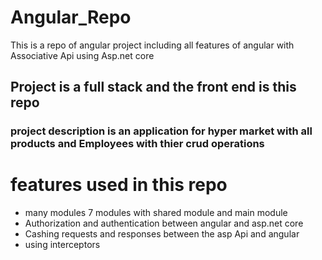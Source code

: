 # Angular_Repo
This is a repo of angular project including all features of angular with Associative Api using Asp.net core
## Project is a full stack and the front end is this repo 
### project description is an application for hyper market with all products and Employees with thier crud operations

# features used in this repo

* many modules 7 modules with shared module and main module
* Authorization and authentication between angular and asp.net core 
* Cashing requests and responses between the asp Api and  angular
* using interceptors
